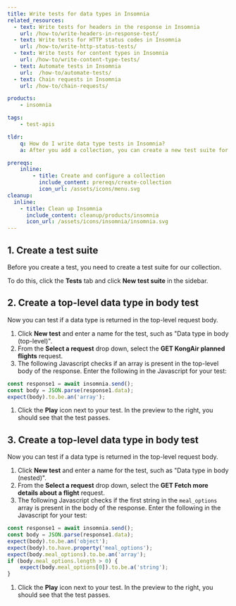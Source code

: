 ```yaml
---
title: Write tests for data types in Insomnia
related_resources:
  - text: Write tests for headers in the response in Insomnia
    url: /how-to/write-headers-in-response-test/ 
  - text: Write tests for HTTP status codes in Insomnia
    url: /how-to/write-http-status-tests/
  - text: Write tests for content types in Insomnia
    url: /how-to/write-content-type-tests/
  - text: Automate tests in Insomnia
    url:  /how-to/automate-tests/
  - text: Chain requests in Insomnia
    url: /how-to/chain-requests/

products:
    - insomnia

tags:
    - test-apis

tldr:
    q: How do I write data type tests in Insomnia?
    a: After you add a collection, you can create a new test suite for the collection and then create individual tests in the suite. 

prereqs:
    inline:
        - title: Create and configure a collection
          include_content: prereqs/create-collection
          icon_url: /assets/icons/menu.svg
cleanup:
  inline:
    - title: Clean up Insomnia
      include_content: cleanup/products/insomnia
      icon_url: /assets/icons/insomnia/insomnia.svg
---
```


## 1. Create a test suite

Before you create a test, you need to create a test suite for our collection. 

To do this, click the **Tests** tab and click **New test suite** in the sidebar.

## 2. Create a top-level data type in body test

Now you can test if a data type is returned in the top-level request body. 

1. Click **New test** and enter a name for the test, such as "Data type in body (top-level)". 
1. From the **Select a request** drop down, select the **GET KongAir planned flights** request.
1. The following Javascript checks if an array is present in the top-level body of the response. Enter the following in the Javascript for your test:
```javascript
const response1 = await insomnia.send();
const body = JSON.parse(response1.data);
expect(body).to.be.an('array');
```
1. Click the **Play** icon next to your test. In the preview to the right, you should see that the test passes.

## 3. Create a top-level data type in body test

Now you can test if a data type is returned in the top-level request body. 

1. Click **New test** and enter a name for the test, such as "Data type in body (nested)". 
1. From the **Select a request** drop down, select the **GET Fetch more details about a flight** request.
1. The following Javascript checks if the first string in the `meal_options` array is present in the body of the response. Enter the following in the Javascript for your test:
```javascript
const response1 = await insomnia.send();
const body = JSON.parse(response1.data);
expect(body).to.be.an('object');
expect(body).to.have.property('meal_options'); 
expect(body.meal_options).to.be.an('array');
if (body.meal_options.length > 0) {
    expect(body.meal_options[0]).to.be.a('string');
}
```
1. Click the **Play** icon next to your test. In the preview to the right, you should see that the test passes.
